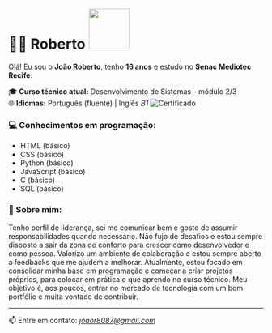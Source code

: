 # 👨‍💻 Roberto <img src="https://media.tenor.com/n687ZH_IIUYAAAAi/seriously-timmy-turner.gif" width="80px" />

Olá! Eu sou o **João Roberto**, tenho **16 anos** e estudo no **Senac Mediotec Recife**.

🎓 **Curso técnico atual:** Desenvolvimento de Sistemas – módulo 2/3  
🌐 **Idiomas:** Português (fluente) | Inglês *B1* ![Certificado](https://github.com/SEU-USUARIO/SEU-REPO/blob/main/img/certificado-efset.png?raw=true)

### 💻 Conhecimentos em programação:
- HTML (básico)
- CSS (básico)
- Python (básico)
- JavaScript (básico)
- C (básico)
- SQL (básico)
### 🚀 Sobre mim:
  Tenho perfil de liderança, sei me comunicar bem e gosto de assumir responsabilidades quando necessário. Não fujo de desafios e estou sempre disposto a sair da zona de conforto para crescer como desenvolvedor e como pessoa. Valorizo um ambiente de colaboração e estou sempre aberto a feedbacks que me ajudem a melhorar.
Atualmente, estou focado em consolidar minha base em programação e começar a criar projetos próprios, para colocar em prática o que aprendo no curso técnico. Meu objetivo é, aos poucos, entrar no mercado de tecnologia com um bom portfólio e muita vontade de contribuir.

---
📫 Entre em contato: *joaor8087@gmail.com*  
